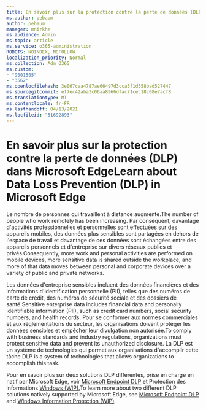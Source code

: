 ```yaml
---
title: En savoir plus sur la protection contre la perte de données (DLP) dans Microsoft Edge
ms.author: pebaum
author: pebaum
manager: mnirkhe
ms.audience: Admin
ms.topic: article
ms.service: o365-administration
ROBOTS: NOINDEX, NOFOLLOW
localization_priority: Normal
ms.collection: Adm_O365
ms.custom:
- "9001505"
- "3562"
ms.openlocfilehash: 3e067caa4787ae66497d3cca5f1d558bad527447
ms.sourcegitcommit: ef7ec42aba3c06aa8966dfac71cec18c08e7acf8
ms.translationtype: MT
ms.contentlocale: fr-FR
ms.lasthandoff: 04/13/2021
ms.locfileid: "51692893"
---
```

# <a name="learn-about-data-loss-prevention-dlp-in-microsoft-edge"></a><span data-ttu-id="e0e0e-102">En savoir plus sur la protection contre la perte de données (DLP) dans Microsoft Edge</span><span class="sxs-lookup"><span data-stu-id="e0e0e-102">Learn about Data Loss Prevention (DLP) in Microsoft Edge</span></span>

<span data-ttu-id="e0e0e-103">Le nombre de personnes qui travaillent à distance augmente.</span><span class="sxs-lookup"><span data-stu-id="e0e0e-103">The number of people who work remotely has been increasing.</span></span> <span data-ttu-id="e0e0e-104">Par conséquent, davantage d'activités professionnelles et personnelles sont effectuées sur des appareils mobiles, des données plus sensibles sont partagées en dehors de l'espace de travail et davantage de ces données sont échangées entre des appareils personnels et d'entreprise sur divers réseaux publics et privés.</span><span class="sxs-lookup"><span data-stu-id="e0e0e-104">Consequently, more work and personal activities are performed on mobile devices, more sensitive data is shared outside the workplace, and more of that data moves between personal and corporate devices over a variety of public and private networks.</span></span>

<span data-ttu-id="e0e0e-105">Les données d'entreprise sensibles incluent des données financières et des informations d'identification personnelle (PII), telles que des numéros de carte de crédit, des numéros de sécurité sociale et des dossiers de santé.</span><span class="sxs-lookup"><span data-stu-id="e0e0e-105">Sensitive enterprise data includes financial data and personally identifiable information (PII), such as credit card numbers, social security numbers, and health records.</span></span> <span data-ttu-id="e0e0e-106">Pour se conformer aux normes commerciales et aux réglementations du secteur, les organisations doivent protéger les données sensibles et empêcher leur divulgation non autorisée.</span><span class="sxs-lookup"><span data-stu-id="e0e0e-106">To comply with business standards and industry regulations, organizations must protect sensitive data and prevent its unauthorized disclosure.</span></span> <span data-ttu-id="e0e0e-107">La DLP est un système de technologies qui permet aux organisations d'accomplir cette tâche.</span><span class="sxs-lookup"><span data-stu-id="e0e0e-107">DLP is a system of technologies that allows organizations to accomplish this task.</span></span>

<span data-ttu-id="e0e0e-108">Pour en savoir plus sur deux solutions DLP différentes, prise en charge en natif par Microsoft Edge, voir [Microsoft Endpoint DLP](https://go.microsoft.com/fwlink/?linkid=2151765) et Protection des informations [Windows (WIP).](https://go.microsoft.com/fwlink/?linkid=2151766)</span><span class="sxs-lookup"><span data-stu-id="e0e0e-108">To learn more about two different DLP solutions natively supported by Microsoft Edge, see [Microsoft Endpoint DLP](https://go.microsoft.com/fwlink/?linkid=2151765) and [Windows Information Protection (WIP)](https://go.microsoft.com/fwlink/?linkid=2151766).</span></span>